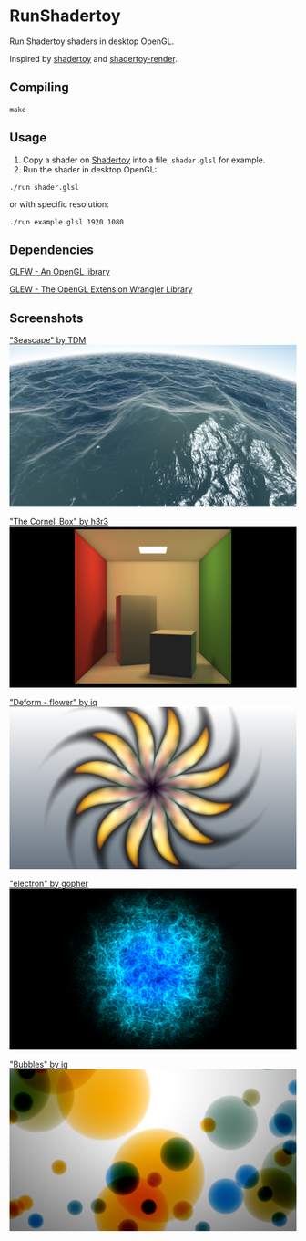 # RunShadertoy
Run Shadertoy shaders in desktop OpenGL.

Inspired by [shadertoy](https://www.shadertoy.com/) and [shadertoy-render](https://github.com/alexjc/shadertoy-render).

## Compiling
```Shell
make
```

## Usage
1. Copy a shader on [Shadertoy](https://www.shadertoy.com/) into a file, `shader.glsl` for example.
2. Run the shader in desktop OpenGL:
```Shell
./run shader.glsl
```
or with specific resolution:
```Shell
./run example.glsl 1920 1080
```

## Dependencies
[GLFW - An OpenGL library](http://www.glfw.org/)

[GLEW - The OpenGL Extension Wrangler Library](http://glew.sourceforge.net/)

## Screenshots
["Seascape" by TDM](https://www.shadertoy.com/view/Ms2SD1)
![1.png](./screenshots/1.png)

["The Cornell Box" by h3r3](https://www.shadertoy.com/view/4ssGzS)
![2.png](./screenshots/2.png)

["Deform - flower" by iq](https://www.shadertoy.com/view/4dX3Rn)
![3.png](./screenshots/3.png)

["electron" by gopher](https://www.shadertoy.com/view/MslGRn)
![4.png](./screenshots/4.png)

["Bubbles" by iq](https://www.shadertoy.com/view/4dl3zn)
![5.png](./screenshots/5.png)
